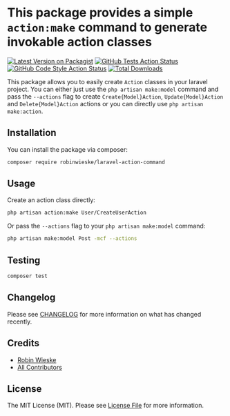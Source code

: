# This package provides a simple `action:make` command to generate invokable action classes

[![Latest Version on Packagist](https://img.shields.io/packagist/v/robinwieske/laravel-action-command.svg?style=flat-square)](https://packagist.org/packages/robinwieske/laravel-action-command)
[![GitHub Tests Action Status](https://img.shields.io/github/actions/workflow/status/robinwieske/laravel-action-command/run-tests.yml?branch=main&label=tests&style=flat-square)](https://github.com/robinwieske/laravel-action-command/actions?query=workflow%3Arun-tests+branch%3Amain)
[![GitHub Code Style Action Status](https://img.shields.io/github/actions/workflow/status/robinwieske/laravel-action-command/fix-php-code-style-issues.yml?branch=main&label=code%20style&style=flat-square)](https://github.com/robinwieske/laravel-action-command/actions?query=workflow%3A"Fix+PHP+code+style+issues"+branch%3Amain)
[![Total Downloads](https://img.shields.io/packagist/dt/robinwieske/laravel-action-command.svg?style=flat-square)](https://packagist.org/packages/robinwieske/laravel-action-command)

This package allows you to easily create `Action` classes in your laravel project. You can either just use the 
`php artisan make:model` command and pass the `--actions` flag to create `Create{Model}Action`, `Update{Model}Action` and `Delete{Model}Action` actions or you can directly use `php artisan make:action`.

## Installation

You can install the package via composer:

```bash
composer require robinwieske/laravel-action-command
```

## Usage

Create an action class directly:

```bash
php artisan action:make User/CreateUserAction
```

Or pass the `--actions` flag to your `php artisan make:model` command:

```bash
php artisan make:model Post -mcf --actions
```

## Testing

```bash
composer test
```

## Changelog

Please see [CHANGELOG](CHANGELOG.md) for more information on what has changed recently.

## Credits

- [Robin Wieske](https://github.com/RobinWieske)
- [All Contributors](../../contributors)

## License

The MIT License (MIT). Please see [License File](LICENSE.md) for more information.
